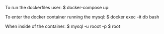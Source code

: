 To run the dockerfiles user:
$ docker-compose up

To enter the docker container running the mysql:
$ docker exec -it db bash

When inside of the container:
$ mysql -u rooot -p
$ root

